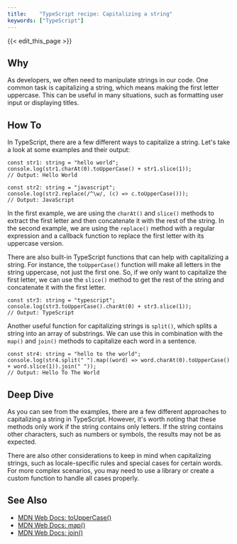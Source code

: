 ```yaml
---
title:    "TypeScript recipe: Capitalizing a string"
keywords: ["TypeScript"]
---
```


{{< edit_this_page >}}

## Why
As developers, we often need to manipulate strings in our code. One common task is capitalizing a string, which means making the first letter uppercase. This can be useful in many situations, such as formatting user input or displaying titles.

## How To
In TypeScript, there are a few different ways to capitalize a string. Let's take a look at some examples and their output:

```
const str1: string = "hello world";
console.log(str1.charAt(0).toUpperCase() + str1.slice(1));
// Output: Hello World

const str2: string = "javascript";
console.log(str2.replace(/^\w/, (c) => c.toUpperCase()));
// Output: JavaScript
```

In the first example, we are using the `charAt()` and `slice()` methods to extract the first letter and then concatenate it with the rest of the string. In the second example, we are using the `replace()` method with a regular expression and a callback function to replace the first letter with its uppercase version.

There are also built-in TypeScript functions that can help with capitalizing a string. For instance, the `toUpperCase()` function will make all letters in the string uppercase, not just the first one. So, if we only want to capitalize the first letter, we can use the `slice()` method to get the rest of the string and concatenate it with the first letter.

```
const str3: string = "typescript";
console.log(str3.toUpperCase().charAt(0) + str3.slice(1));
// Output: TypeScript
```

Another useful function for capitalizing strings is `split()`, which splits a string into an array of substrings. We can use this in combination with the `map()` and `join()` methods to capitalize each word in a sentence.

```
const str4: string = "hello to the world";
console.log(str4.split(" ").map((word) => word.charAt(0).toUpperCase() + word.slice(1)).join(" "));
// Output: Hello To The World
```

## Deep Dive
As you can see from the examples, there are a few different approaches to capitalizing a string in TypeScript. However, it's worth noting that these methods only work if the string contains only letters. If the string contains other characters, such as numbers or symbols, the results may not be as expected.

There are also other considerations to keep in mind when capitalizing strings, such as locale-specific rules and special cases for certain words. For more complex scenarios, you may need to use a library or create a custom function to handle all cases properly.

## See Also
- [MDN Web Docs: toUpperCase()](https://developer.mozilla.org/en-US/docs/Web/JavaScript/Reference/Global_Objects/String/toUpperCase)
- [MDN Web Docs: map()](https://developer.mozilla.org/en-US/docs/Web/JavaScript/Reference/Global_Objects/Array/map)
- [MDN Web Docs: join()](https://developer.mozilla.org/en-US/docs/Web/JavaScript/Reference/Global_Objects/Array/join)